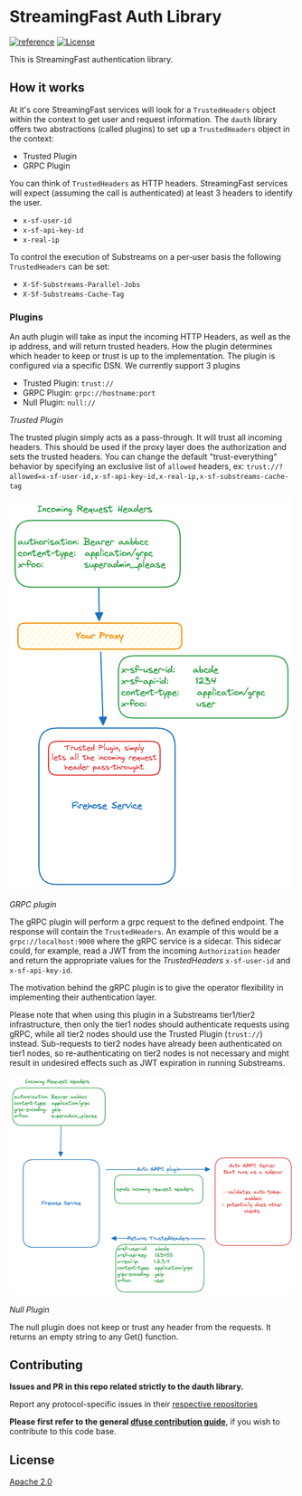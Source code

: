 # StreamingFast Auth Library

[![reference](https://img.shields.io/badge/godoc-reference-5272B4.svg?style=flat-square)](https://pkg.go.dev/github.com/streamingfast/dauth)
[![License](https://img.shields.io/badge/License-Apache%202.0-blue.svg)](https://opensource.org/licenses/Apache-2.0)


This is StreamingFast authentication library.

## How it works

At it's core StreamingFast services will look for a `TrustedHeaders` object within
the context to get user and request information. The `dauth` library offers two abstractions (called plugins) to set up a `TrustedHeaders` object in the context:

- Trusted Plugin
- GRPC Plugin


You can think of `TrustedHeaders` as HTTP headers. StreamingFast services will expect (assuming the call is authenticated) at least 3 headers to identify the user.

- `x-sf-user-id`
- `x-sf-api-key-id`
- `x-real-ip`

To control the execution of Substreams on a per-user basis the following `TrustedHeaders` can be set:

- `X-Sf-Substreams-Parallel-Jobs`
- `X-Sf-Substreams-Cache-Tag`

### Plugins

An auth plugin will take as input the incoming HTTP Headers, as well as the ip address, and will return trusted headers. How the plugin determines
which header to keep or trust is up to the implementation. The plugin is configured via a specific DSN. We currently support 3 plugins

- Trusted Plugin: `trust://`
- GRPC Plugin: `grpc://hostname:port`
- Null Plugin: `null://`

*Trusted Plugin*

The trusted plugin simply acts as a pass-through. It will trust all incoming headers. This should be used if the proxy layer does the authorization and sets the trusted headers.
You can change the default "trust-everything" behavior by specifying an exclusive list of `allowed` headers, ex: `trust://?allowed=x-sf-user-id,x-sf-api-key-id,x-real-ip,x-sf-substreams-cache-tag`

![Trusted Plugin](./docs/trusted_plugin.png)

*GRPC plugin*

The gRPC plugin will perform a grpc request to the defined endpoint. The response will contain the `TrustedHeaders`. An example of this would be a `grpc://localhost:9000` where
the gRPC service is a sidecar. This sidecar could, for example, read a JWT from the incoming `Authorization` header and return the appropriate values for the *TrustedHeaders* `x-sf-user-id` and `x-sf-api-key-id`.

The motivation behind the gRPC plugin is to give the operator flexibility in implementing their authentication layer.

Please note that when using this plugin in a Substreams tier1/tier2 infrastructure, then only the tier1 nodes should authenticate requests using gRPC, while all tier2 nodes should use the Trusted Plugin (`trust://`) instead. Sub-requests to tier2 nodes have already been authenticated on tier1 nodes, so re-authenticating on tier2 nodes is not necessary and might result in undesired effects such as JWT expiration in running Substreams.

![GRPC Plugin](./docs/grpc_plugin.png)

*Null Plugin*

The null plugin does not keep or trust any header from the requests. It returns an empty string to any Get() function.

## Contributing

**Issues and PR in this repo related strictly to the dauth library.**

Report any protocol-specific issues in their
[respective repositories](https://github.com/streamingfast/streamingfast#protocols)

**Please first refer to the general
[dfuse contribution guide](https://github.com/streamingfast/streamingfast/blob/master/CONTRIBUTING.md)**,
if you wish to contribute to this code base.

## License

[Apache 2.0](LICENSE)
